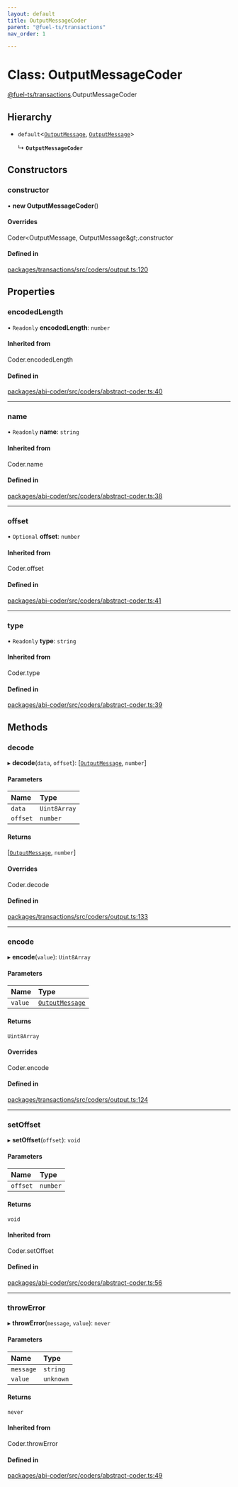 ```yaml
---
layout: default
title: OutputMessageCoder
parent: "@fuel-ts/transactions"
nav_order: 1

---
```


# Class: OutputMessageCoder

[@fuel-ts/transactions](../index.md).OutputMessageCoder

## Hierarchy

- `default`<[`OutputMessage`](../index.md#outputmessage), [`OutputMessage`](../index.md#outputmessage)\>

  ↳ **`OutputMessageCoder`**

## Constructors

### constructor

• **new OutputMessageCoder**()

#### Overrides

Coder&lt;OutputMessage, OutputMessage\&gt;.constructor

#### Defined in

[packages/transactions/src/coders/output.ts:120](https://github.com/FuelLabs/fuels-ts/blob/master/packages/transactions/src/coders/output.ts#L120)

## Properties

### encodedLength

• `Readonly` **encodedLength**: `number`

#### Inherited from

Coder.encodedLength

#### Defined in

[packages/abi-coder/src/coders/abstract-coder.ts:40](https://github.com/FuelLabs/fuels-ts/blob/master/packages/abi-coder/src/coders/abstract-coder.ts#L40)

___

### name

• `Readonly` **name**: `string`

#### Inherited from

Coder.name

#### Defined in

[packages/abi-coder/src/coders/abstract-coder.ts:38](https://github.com/FuelLabs/fuels-ts/blob/master/packages/abi-coder/src/coders/abstract-coder.ts#L38)

___

### offset

• `Optional` **offset**: `number`

#### Inherited from

Coder.offset

#### Defined in

[packages/abi-coder/src/coders/abstract-coder.ts:41](https://github.com/FuelLabs/fuels-ts/blob/master/packages/abi-coder/src/coders/abstract-coder.ts#L41)

___

### type

• `Readonly` **type**: `string`

#### Inherited from

Coder.type

#### Defined in

[packages/abi-coder/src/coders/abstract-coder.ts:39](https://github.com/FuelLabs/fuels-ts/blob/master/packages/abi-coder/src/coders/abstract-coder.ts#L39)

## Methods

### decode

▸ **decode**(`data`, `offset`): [[`OutputMessage`](../index.md#outputmessage), `number`]

#### Parameters

| Name | Type |
| :------ | :------ |
| `data` | `Uint8Array` |
| `offset` | `number` |

#### Returns

[[`OutputMessage`](../index.md#outputmessage), `number`]

#### Overrides

Coder.decode

#### Defined in

[packages/transactions/src/coders/output.ts:133](https://github.com/FuelLabs/fuels-ts/blob/master/packages/transactions/src/coders/output.ts#L133)

___

### encode

▸ **encode**(`value`): `Uint8Array`

#### Parameters

| Name | Type |
| :------ | :------ |
| `value` | [`OutputMessage`](../index.md#outputmessage) |

#### Returns

`Uint8Array`

#### Overrides

Coder.encode

#### Defined in

[packages/transactions/src/coders/output.ts:124](https://github.com/FuelLabs/fuels-ts/blob/master/packages/transactions/src/coders/output.ts#L124)

___

### setOffset

▸ **setOffset**(`offset`): `void`

#### Parameters

| Name | Type |
| :------ | :------ |
| `offset` | `number` |

#### Returns

`void`

#### Inherited from

Coder.setOffset

#### Defined in

[packages/abi-coder/src/coders/abstract-coder.ts:56](https://github.com/FuelLabs/fuels-ts/blob/master/packages/abi-coder/src/coders/abstract-coder.ts#L56)

___

### throwError

▸ **throwError**(`message`, `value`): `never`

#### Parameters

| Name | Type |
| :------ | :------ |
| `message` | `string` |
| `value` | `unknown` |

#### Returns

`never`

#### Inherited from

Coder.throwError

#### Defined in

[packages/abi-coder/src/coders/abstract-coder.ts:49](https://github.com/FuelLabs/fuels-ts/blob/master/packages/abi-coder/src/coders/abstract-coder.ts#L49)

